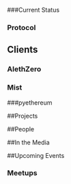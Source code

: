 ###Current Status 

### Protocol

## Clients

### AlethZero

### Mist

###pyethereum

##Projects

##People 

##In the Media

##Upcoming Events

### Meetups
